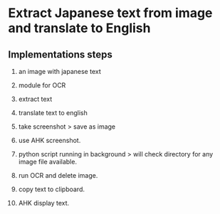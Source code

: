 # Extract Japanese text from image and translate to English

## Implementations steps
1. an image with japanese text
2. module for OCR
3. extract text
4. translate text to english

5. take screenshot > save as image
6. use AHK screenshot.
7. python script running in background > will check directory for any image file available.
8. run OCR and delete image.
9. copy text to clipboard.
10. AHK display text.